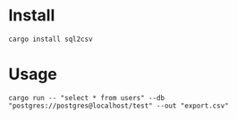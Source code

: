 # Install
```
cargo install sql2csv
```

# Usage
```
cargo run -- "select * from users" --db "postgres://postgres@localhost/test" --out "export.csv"
```